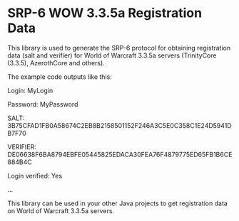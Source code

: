 # SRP-6 WOW 3.3.5a Registration Data
This library is used to generate the SRP-6 protocol for obtaining registration data (salt and verifier) for World of Warcraft 3.3.5a servers (TrinityCore (3.3.5), AzerothCore and others).

The example code outputs like this:

Login:     MyLogin

Password:  MyPassword

SALT:      3B75CFAD1FB0A58674C2EB8B2158501152F246A3C5E0C358C1E24D5941DB7F70

VERIFIER:  DE06638F6BA8794EBFE05445825EDACA30FEA76F4879775ED65FB1B6CE884B4C

Login verified: Yes

...

This library can be used in your other Java projects to get registration data on World of Warcraft 3.3.5a servers.
